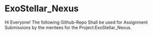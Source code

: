 # ExoStellar_Nexus
Hi Everyone! The following Github-Repo Shall be used for Assignment Submissions by the mentees for the Project:ExoStellar_Nexus.
